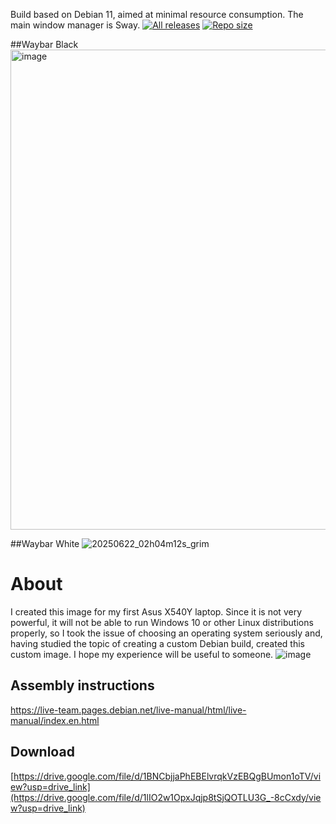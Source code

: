 Build based on Debian 11, aimed at minimal resource consumption.
The main window manager is Sway.
[![All releases](https://img.shields.io/github/v/release/hanedotoaranea/sway-main-11?include_prereleases&style=for-the-badge&label=All+releases)](https://github.com/hanedotoaranea/sway-main-11/releases)
[![Repo size](https://img.shields.io/github/repo-size/hanedotoaranea/sway-main-11?style=for-the-badge)](https://github.com/hanedotoaranea/sway-main-11)

##Waybar Black 
<img width="1366" height="768" alt="image" src="https://github.com/user-attachments/assets/fcc0f081-d274-4bb3-89f8-1613b7b9eabf" />

##Waybar White 
![20250622_02h04m12s_grim](https://github.com/user-attachments/assets/b70e3b3b-8489-4f3b-9954-16b4101f9b6f)
# About
I created this image for my first Asus X540Y laptop. 
Since it is not very powerful, it will not be able to run Windows 10 or other Linux distributions properly, so I took the issue of choosing an operating system seriously and, having studied the topic of creating a custom Debian build, created this custom image. 
I hope my experience will be useful to someone.
![image](https://github.com/user-attachments/assets/295cb344-797c-4950-a132-fd7e4f28581b)
## Assembly instructions
https://live-team.pages.debian.net/live-manual/html/live-manual/index.en.html
## Download 
[https://drive.google.com/file/d/1BNCbjjaPhEBElvrqkVzEBQgBUmon1oTV/view?usp=drive_link](https://drive.google.com/file/d/1lIO2w1OpxJqjp8tSjQOTLU3G_-8cCxdy/view?usp=drive_link)

